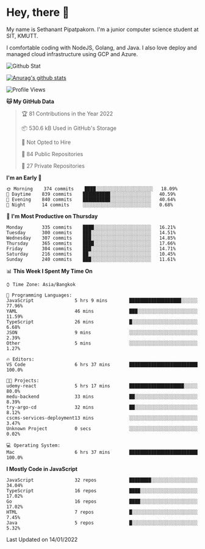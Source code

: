 # Hey, there 🙌
My name is Sethanant Pipatpakorn. I'm a junior computer science student at SIT, KMUTT.

I comfortable coding with NodeJS, Golang, and Java. I also love deploy and managed cloud infrastructure using GCP and Azure.

![Github Stat](https://github-profile-summary-cards.vercel.app/api/cards/profile-details?username=thetkpark&theme=dracula)

[![Anurag's github stats](https://github-readme-stats.vercel.app/api?username=thetkpark&count_private=true&show_icons=true&theme=tokyonight)](https://github.com/anuraghazra/github-readme-stats)

<!--START_SECTION:waka-->
![Profile Views](http://img.shields.io/badge/Profile%20Views-6-blue)

**🐱 My GitHub Data** 

> 🏆 81 Contributions in the Year 2022
 > 
> 📦 530.6 kB Used in GitHub's Storage 
 > 
> 🚫 Not Opted to Hire
 > 
> 📜 84 Public Repositories 
 > 
> 🔑 27 Private Repositories  
 > 
**I'm an Early 🐤** 

```text
🌞 Morning    374 commits    ████░░░░░░░░░░░░░░░░░░░░░   18.09% 
🌆 Daytime    839 commits    ██████████░░░░░░░░░░░░░░░   40.59% 
🌃 Evening    840 commits    ██████████░░░░░░░░░░░░░░░   40.64% 
🌙 Night      14 commits     ░░░░░░░░░░░░░░░░░░░░░░░░░   0.68%

```
📅 **I'm Most Productive on Thursday** 

```text
Monday       335 commits    ████░░░░░░░░░░░░░░░░░░░░░   16.21% 
Tuesday      300 commits    ███░░░░░░░░░░░░░░░░░░░░░░   14.51% 
Wednesday    307 commits    ███░░░░░░░░░░░░░░░░░░░░░░   14.85% 
Thursday     365 commits    ████░░░░░░░░░░░░░░░░░░░░░   17.66% 
Friday       304 commits    ███░░░░░░░░░░░░░░░░░░░░░░   14.71% 
Saturday     216 commits    ██░░░░░░░░░░░░░░░░░░░░░░░   10.45% 
Sunday       240 commits    ███░░░░░░░░░░░░░░░░░░░░░░   11.61%

```


📊 **This Week I Spent My Time On** 

```text
⌚︎ Time Zone: Asia/Bangkok

💬 Programming Languages: 
JavaScript               5 hrs 9 mins        ███████████████████░░░░░░   77.96% 
YAML                     46 mins             ███░░░░░░░░░░░░░░░░░░░░░░   11.59% 
TypeScript               26 mins             █░░░░░░░░░░░░░░░░░░░░░░░░   6.68% 
JSON                     9 mins              ░░░░░░░░░░░░░░░░░░░░░░░░░   2.39% 
Other                    5 mins              ░░░░░░░░░░░░░░░░░░░░░░░░░   1.27%

🔥 Editors: 
VS Code                  6 hrs 37 mins       █████████████████████████   100.0%

🐱‍💻 Projects: 
udemy-react              5 hrs 17 mins       ████████████████████░░░░░   80.0% 
medu-backend             33 mins             ██░░░░░░░░░░░░░░░░░░░░░░░   8.39% 
try-argo-cd              32 mins             ██░░░░░░░░░░░░░░░░░░░░░░░   8.12% 
cscms-services-deployment13 mins             ░░░░░░░░░░░░░░░░░░░░░░░░░   3.47% 
Unknown Project          0 secs              ░░░░░░░░░░░░░░░░░░░░░░░░░   0.02%

💻 Operating System: 
Mac                      6 hrs 37 mins       █████████████████████████   100.0%

```

**I Mostly Code in JavaScript** 

```text
JavaScript               32 repos            ████████░░░░░░░░░░░░░░░░░   34.04% 
TypeScript               16 repos            ████░░░░░░░░░░░░░░░░░░░░░   17.02% 
Go                       16 repos            ████░░░░░░░░░░░░░░░░░░░░░   17.02% 
HTML                     7 repos             █░░░░░░░░░░░░░░░░░░░░░░░░   7.45% 
Java                     5 repos             █░░░░░░░░░░░░░░░░░░░░░░░░   5.32%

```



 Last Updated on 14/01/2022
<!--END_SECTION:waka-->
